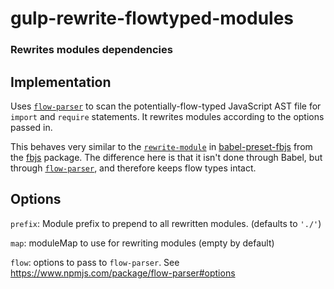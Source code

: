 # gulp-rewrite-flowtyped-modules
### Rewrites modules dependencies

## Implementation
Uses [`flow-parser`](https://www.npmjs.com/package/flow-parser) to scan the
potentially-flow-typed JavaScript AST file for `import` and `require` statements.
It rewrites modules according to the options passed in.

This behaves very similar to the
[`rewrite-module`](https://github.com/facebook/fbjs/blob/main/packages/babel-preset-fbjs/plugins/rewrite-modules.js)
in [babel-preset-fbjs](https://www.npmjs.com/package/babel-preset-fbjs) from the
[fbjs](https://github.com/facebook/fbjs) package.  The difference here is that
it isn't done through Babel, but through [`flow-parser`](https://www.npmjs.com/package/flow-parser), and therefore keeps flow types intact.

## Options

`prefix`: Module prefix to prepend to all rewritten modules. (defaults to `'./'`)

`map`: moduleMap to use for rewriting modules (empty by default)

`flow`: options to pass to `flow-parser`. See https://www.npmjs.com/package/flow-parser#options
